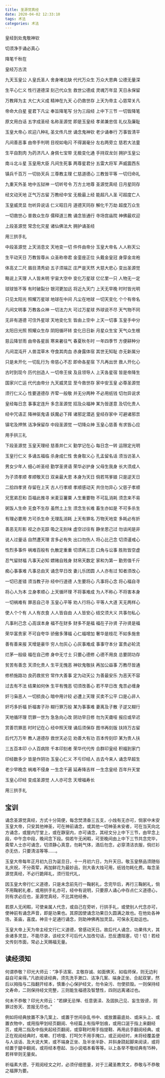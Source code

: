 ```yaml
---
title: 圣源觉真经
date: 2020-04-02 12:33:10
tags: 术法
categories: 术法
---
```


皇经到处鬼敬神钦

切须净手诵必真心

 

降笔千秋在

皇经万古流

 

九天玉皇公   人皇氏圣人   舍身堵北缺   代代万众生   万众大恩典   公德无量深

生平心仁义   性行道德深   刻己代众生   救世公德成   灵魂万年显   天日永保留

万教拜为主   大仁大义成   精神在九天   心仍救世存   上天为帝主   心慈常关凡

帝命大白星   星君下凡尘   奉旨降笔写   分为三段经   上中下三节   一切皆降笔

原文用白话   五字成圣经   名称圣源觉   即是玉皇经   孝弟兼忠信   礼仪及廉耻

玉皇大帝心   欢迎八种礼   圣文传凡世   诵念鬼神钦   老少诵奉行   万事皆清平

凡间善恶事   由帝手判明   目视如电闪   不得漏毫分   左右两旁立   慈若大法童

生平自割肉   为药济凡人   身佩七宝带   无极变化通   手持双龙剑   拥护玉皇公

南斗北斗星   玉皇用大臣   凡间生死事   两尊星君分   五雷大将军   声威震西东

镇兵千百万   一切协天兵   三尊教主理   仁慈道德心   三教皆平等   一切归命礼

九重天外圣   地中五狱神   一切听号令   万方土地尊   圣源觉真经   日月星同存

经文动天地   正气万古留   万教经中宝   无极最上经   能超凡人圣   可超度亡人

玉皇威灵显   勿听异说话   仁义昭日月   道德天同存   解化千万劫   超度万众生

一切救世心   普救众生存   儒释道三教   诵念皆通行   寺场宫庙院   神佛最欢迎

上段圣源觉   常念化灾星   诸仙佛法大   拥护诵圣经                            

用三拱手礼                                                                     

 

中段圣源觉   上天消息文   天地变一切   件件由帝分   玉皇大帝名   人人称天公

生平动天日   万教皆尊从   众圣称帝君   金銮座正位   头戴金皇冠   身穿金龙袍

体高丈二尺   眉目清秀幼   五子须端正   庄严是天然   大慈大悲心   变出圣源觉

略说上天理   人人皆未明   宇宙大空中   变化万星球   亿亿里一只   人物无一定

球球皆不等   有时破裂分   银河更加远   将近九天门   上天无早晚   时时皆光明

只见太阳光   照耀万星球   地球在中间   凡尘在地球   一切天变化   个个有帝名

凡间文明事   万教各众神   一切法力大   可过万星球   外球说不尽   天气物不同

无非有道德   可住外星球   天地变化生   皆由上空中   上天一切事   玉皇手中分

太阳日光照   照耀众生存   阴阳循环转   变化日日新   月星众生宝   天气众生根

慈云降甘雨   由帝各星辰   寒来暑往气   春夏秋冬时   一年四季节   方便耕种分

凡间混沌开   人兽混草木   夺食其肉血   赤身露体宿   其世无知耻   亦无新属分

只是未开化   一切乱行为   帝慈心不忍   即命各星宿   下凡再出世   救人开化心

古时到现今   历代创造人   一切帝王侯   及且领导人   上天各星宿   皆是帝降生

国家兴亡运   代代由帝分   九天威灵显   至今救世存   家中安玉皇   必尊圣源觉

须行仁义心   性要道德存   齐荤一般敬   并无分两种   不必用纸钱   切勿异说求

皇经每日念   事事定连升   多念圣源觉   招及众福神   某为皆遂意   及切化贵人

经中咒语正   降神驱鬼语   妖魔必下拜   诸邪定潜逃   皇经存家中   可避诸邪祟

镇宅及押煞   洁净保留存   中段圣源觉   一切降众神   玉皇心慈善   有求皆心应

用手拱三礼                                                                     

  

下段圣源觉   玉皇天理经   慈善并仁义   勤学记在心   每日念一转   运限定光明

 玉皇行仁义   多诵五福临   杀身成仁性   舍身取义心   孔孟留名话   须当访圣人 

男女少年人   细心听圣经   勤学圣贤语   荣华必护身   父母生我身   长大须成人

为子须孝顺   孝顺敬天日   双亲最大恩   本身为天日   倘若骂爹娘   只是逆天日

二拾四孝贤   存留在上天   古人行孝顺   孝顺感动天   共住勿异心   父慈子孝顺

兄宽弟忍和   百福此推寻   米麦豆薯粟   人生重要物   不可乱消耗   须念来不易

粥饭人生命   无食不生存   虽然土上生   须念生长难   畜生亦如是   不可多杀生

有理必要用   方可杀生命   无理乱消耗   上天有罪名   万物天地变   多耗必有折

善恶无形影   视之亦无踪   吸之无别味   虚空过往有   静坐思己过   勿谈闲是非

说人过量话   自然遭天理   言多必有失   出口勿伤人   将心比己念   切须谨戒心

性烈多事件   祸难百般有   仇散定重重    切须再三忍   口角与讼事   胜败皆空虚

忍气留财福   凡事天必知   嫖赌自贱身   财帛天数定   家和为第一   勤劳值千斤

痴心事事难   凡事总由天   诵念早日改   妻儿乐团圆   人人亦有过   知者须改心

一切已差错   须当教子孙   经中行道德   人生要将心   凡事将心念   将心福自寻

将心人为本   立身孝顺心   上天循环理   不将事难成   为人不称心   不将害本身

一切祸难有   罪恶自己寻   玉皇心平等   劝人行将心   平等人大道   天无两样心

使人个个有   人人有衣食   人人皆自由   人人皆安心   结交须大义   共事勿私心

凡事利己念   心高误本身   福不在财多   财多不是福   福在子孙贤   子孙贤是福

荣华富贵家   不可自夸华   骄傲多薄福   心仁福增加   奢华是枝花   不如多施舍

善有善来报   天增是豪华   穷人勿灰心   心灰事难成   事事守本分   富贵必轮流

烂茅一般级   福在自己修   身中无寸土   只要心德修   心德不用良   总要阴功存

贫苦有善念   天须化贵人   生平无愧恶   神钦鬼敬扶   再加公益事   万教尽皆通

修桥施路功   良药救贫穷   常作大善事   定为动天公   为善最安乐   为恶天不容

过去有不法   结果如何休   生平有愧恶   切须改善心   若不早日改   鬼祟必缠身

奸刁枭恶人   一切损良心   暗中用计较   必遭上天理   买卖不公平   口是心非人

奸巧多折福   折福害子孙   糊行罪万般   某为事事难   妻离及子散   子逆又糊行

天地循环理   罚罪一世为   急急向心改   阴功早日修   勿为天聋哑   报应或早迟

赏善罚罪恶   时时记在心   经中照天理   诵后须保存   图书再刻版   扶持万古留

后代万万年   教人道德存   救世天必见   劝善大有功   百本传刻印   某为贵人扶

三五百本印   小人百病除   千本印刻者   荣华代代传   合群印皇经   积福到家门

印经数多少   皆是作阴功   玉皇心仁义   不亏印经人   古去今来人   诵念早超生

老少早晚念   祸难不侵身   一生念千遍   延寿降吉祥   一生念皇经   百年升天堂

玉皇心印经   变成圣源觉   人人亦可念   天增福寿长                          

用三拱手礼                                                                     

 

## 宝训

​		诵念圣源觉真经，方式十分简便，每念焚清香三五支，小烛有无亦可，倘家中未安玉皇大帝，只安其他神圣，可在神前诵念，或其他一切神圣未安者，可在当天向北方诵念，或屋内厅堂上，或在静室内，亦可诵念，其经文分上中下三节，由早念上段，中午念中段，晚间念下段。倘若午无闲暇，可至晚间由上中下三节共念完毕，斋荤人士亦可诵念，切须静心真意，勿耗气体，酒后勿念，必穿清洁衣服，倘烂衫亦无仿，只要清洁等等......。                                                             

​		玉皇大帝每年正月初九日为诞旦日，十一月初六日，为升天日。敬玉皇祭品须随俗礼庆祝，不分斋荤，再加鲜花为最妙品，则大香大烛可用，纸钱勿耗化费。每念圣源觉真经，不必行跪拜礼，须行现代礼，

​		因玉皇大帝行仁义道德，只是未念前先行一鞠躬礼，念完毕后，再行三鞠躬礼，倘不用鞠躬礼者，或用拱手礼亦可，经中有说明，只要原人诵心中存点仁义道德心，则有求必应也，圣源觉真经，不比其他经券。      

​		若原人无闲暇，可使亲属人代念，或自己在旁听，行拱手礼，或使别人代念亦可，使神前有诵念声音，即是功果也。其原因使诵念功果日久圆满之故也。在他处各神场，圣庙，喜度。神旦十足通行诵念，则助神佛再加灵显。可保永无劫运也。

​		玉皇大帝上天为帝主经文行仁义道德，曾感动天日。故后代人诵念，功果伟大，其余诸多灵显，不能尽录，该经文不可后代人加改句话，恐反遭阻塞，切！切！若经文传刻市面，常必上天赐福无量。

## 读经须知

​		何谓恭敬？印光大师云：“净手洁案、主敬存诚、如面佛天、如临师保，则无边利益自可亲得。”凡欲阅读经典，须先洗手漱口、洁净几案、端身正坐、合起双掌，然后以拇指与二指翻开经本，慎重小心保护经文，勿令染污、勿使损毁。一则保持经文寿命，二则保持经文完整，三则能生福德及智慧性，四则远离诸过也。

​		何未不恭敬？印光大师云：“若肆无忌惮、任意褒渎、及固执己见、妄生毁谤，则罪过弥天、苦报无尽也。”

​		例如将经典放置不净几案上、或置于世间杂乱书中、或放置最底处、或床头上、或置衣物中，或用指甲划经页翻阅、令经篇上有指甲划痕，或用口涎于指上来翻经页，或用二指及中指夹起经页翻阅，或穿鞋时用手指提鞋、再用此手翻阅经典。或正在观阅经典时，咳嗽、打喷嚏、打呵欠不用手掩口，或正阅经时，未将经覆盖便与人谈话、及大说大笑，或不端身正坐、及半坐半卧、并斜身跷起脚来阅读，或将经置于腿中翻阅，或将经本卷起、当小说唱本看等等。以上各举不敬经典有15种，若祥举则无量矣。

​		祈缁素大德，于观阅经文之时，必须仔细思量，对于三藏圣教灵文，恭敬与不恭敬之福罪为要。 